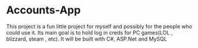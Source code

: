 # Accounts-App
This project is a fun little project for myself and possibly for the people who could use it. Its main goal is to hold log in creds for PC games(LOL , blizzard, steam , etc). It will be built with C#, ASP.Net and MySQL
